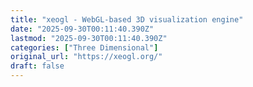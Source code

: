 ```yaml
---
title: "xeogl - WebGL-based 3D visualization engine"
date: "2025-09-30T00:11:40.390Z"
lastmod: "2025-09-30T00:11:40.390Z"
categories: ["Three Dimensional"]
original_url: "https://xeogl.org/"
draft: false
---
```

